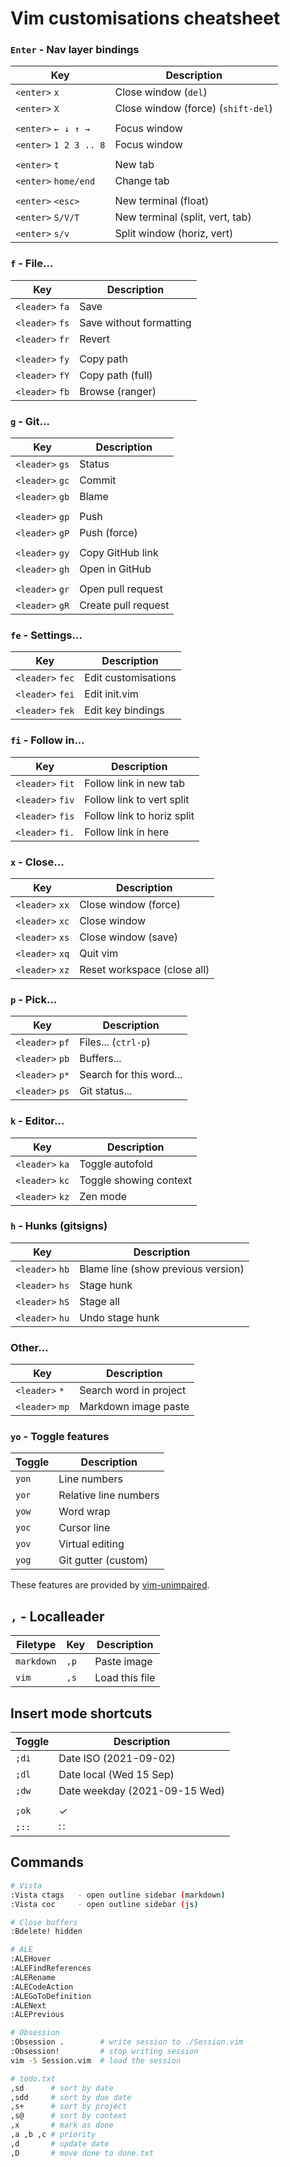# Vim customisations cheatsheet

### `Enter` - Nav layer bindings

| Key                    | Description                        |
| ---------------------- | ---------------------------------- |
| `<enter>` `x`          | Close window (`del`)               |
| `<enter>` `X`          | Close window (force) (`shift-del`) |
|                        |                                    |
| `<enter>` `← ↓ ↑ →`    | Focus window                       |
| `<enter>` `1 2 3 .. 8` | Focus window                       |
|                        |                                    |
| `<enter>` `t`          | New tab                            |
| `<enter>` `home/end`   | Change tab                         |
|                        |                                    |
| `<enter>` `<esc>`      | New terminal (float)               |
| `<enter>` `S/V/T`      | New terminal (split, vert, tab)    |
| `<enter>` `s/v`        | Split window (horiz, vert)         |

### `f` - File...

| Key             | Description             |
| --------------- | ----------------------- |
| `<leader>` `fa` | Save                    |
| `<leader>` `fs` | Save without formatting |
| `<leader>` `fr` | Revert                  |
|                 |                         |
| `<leader>` `fy` | Copy path               |
| `<leader>` `fY` | Copy path (full)        |
| `<leader>` `fb` | Browse (ranger)         |

### `g` - Git...

| Key             | Description         |
| --------------- | ------------------- |
| `<leader>` `gs` | Status              |
| `<leader>` `gc` | Commit              |
| `<leader>` `gb` | Blame               |
|                 |                     |
| `<leader>` `gp` | Push                |
| `<leader>` `gP` | Push (force)        |
|                 |                     |
| `<leader>` `gy` | Copy GitHub link    |
| `<leader>` `gh` | Open in GitHub      |
|                 |                     |
| `<leader>` `gr` | Open pull request   |
| `<leader>` `gR` | Create pull request |

### `fe` - Settings...

| Key              | Description         |
| ---------------- | ------------------- |
| `<leader>` `fec` | Edit customisations |
| `<leader>` `fei` | Edit init.vim       |
| `<leader>` `fek` | Edit key bindings   |

### `fi` - Follow in...

| Key              | Description         |
| ---------------- | ------------------- |
| `<leader>` `fit` | Follow link in new tab |
| `<leader>` `fiv` | Follow link to vert split |
| `<leader>` `fis` | Follow link to horiz split |
| `<leader>` `fi.` | Follow link in here |

### `x` - Close...

| Key             | Description                 |
| --------------- | --------------------------- |
| `<leader>` `xx` | Close window (force)        |
| `<leader>` `xc` | Close window                |
| `<leader>` `xs` | Close window (save)         |
| `<leader>` `xq` | Quit vim                    |
| `<leader>` `xz` | Reset workspace (close all) |

### `p` - Pick...

| Key             | Description             |
| --------------- | ----------------------- |
| `<leader>` `pf` | Files... (`ctrl-p`)     |
| `<leader>` `pb` | Buffers...              |
| `<leader>` `p*` | Search for this word... |
| `<leader>` `ps` | Git status...           |

### `k` - Editor...

| Key             | Description            |
| --------------- | ---------------------- |
| `<leader>` `ka` | Toggle autofold        |
| `<leader>` `kc` | Toggle showing context |
| `<leader>` `kz` | Zen mode               |

### `h` - Hunks (gitsigns)

| Key             | Description                        |
| --------------- | ---------------------------------- |
| `<leader>` `hb` | Blame line (show previous version) |
| `<leader>` `hs` | Stage hunk                         |
| `<leader>` `hS` | Stage all                          |
| `<leader>` `hu` | Undo stage hunk                    |

### Other...

| Key             | Description            |
| --------------- | ---------------------- |
| `<leader>` `*`  | Search word in project |
| `<leader>` `mp` | Markdown image paste   |

### `yo` - Toggle features

| Toggle | Description           |
| ------ | --------------------- |
| `yon`  | Line numbers          |
| `yor`  | Relative line numbers |
| `yow`  | Word wrap             |
| `yoc`  | Cursor line           |
| `yov`  | Virtual editing       |
| `yog`  | Git gutter (custom)   |

These features are provided by [vim-unimpaired](https://github.com/tpope/vim-unimpaired).

## `,` - Localleader

| Filetype   | Key  | Description    |
| ---------- | ---- | -------------- |
| `markdown` | `,p` | Paste image    |
| `vim`      | `,s` | Load this file |

## Insert mode shortcuts

| Toggle | Description                   |
| ------ | ----------------------------- |
| `;di`  | Date ISO (2021-09-02)         |
| `;dl`  | Date local (Wed 15 Sep)       |
| `;dw`  | Date weekday (2021-09-15 Wed) |
|        |                               |
| `;ok`  | ✓                             |
| `;::`  | ∷                             |

## Commands

```sh
# Vista
:Vista ctags   - open outline sidebar (markdown)
:Vista coc     - open outline sidebar (js)

# Close buffers
:Bdelete! hidden

# ALE
:ALEHover
:ALEFindReferences
:ALERename
:ALECodeAction
:ALEGoToDefinition
:ALENext
:ALEPrevious

# Obsession
:Obsession .        # write session to ./Session.vim
:Obsession!         # stop writing session
vim -S Session.vim  # load the session

# todo.txt
,sd      # sort by date
,sdd     # sort by due date
,s+      # sort by project
,s@      # sort by context
,x       # mark as done
,a ,b ,c # priority
,d       # update date
,D       # move done to done.txt
```
